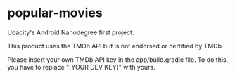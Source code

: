 # popular-movies
Udacity's Android Nanodegree first project.

This product uses the TMDb API but is not endorsed or certified by TMDb.

Please insert your own TMDb API key in the app/build.gradle file. To do this, you have to replace "[YOUR DEV KEY]" with yours.
